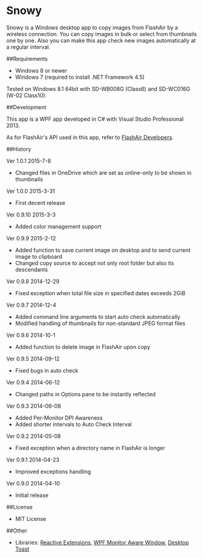 ﻿Snowy
=====

Snowy is a Windows desktop app to copy images from FlashAir by a wireless connection. You can copy images in bulk or select from thumbnails one by one. Also you can make this app check new images automatically at a regular interval.

##Requirements

 * Windows 8 or newer
 * Windows 7 (required to install .NET Framework 4.5)

Tested on Windows 8.1 64bit with SD-WB008G (Class6) and SD-WC016G (W-02 Class10).

##Development

This app is a WPF app developed in C# with Visual Studio Professional 2013.

As for FlashAir's API used in this app, refer to [FlashAir Developers][1].

##History

Ver 1.0.1 2015-7-8

 - Changed files in OneDrive which are set as online-only to be shown in thumbnails

Ver 1.0.0 2015-3-31

 - First decent release

Ver 0.9.10 2015-3-3

 - Added color management support

Ver 0.9.9 2015-2-12

 - Added function to save current image on desktop and to send current image to clipboard
 - Changed copy source to accept not only root folder but also its descendants

Ver 0.9.8 2014-12-29

 - Fixed exception when total file size in specified dates exceeds 2GiB

Ver 0.9.7 2014-12-4

 - Added command line arguments to start auto check automatically
 - Modified handling of thumbnails for non-standard JPEG format files

Ver 0.9.6 2014-10-1

 - Added function to delete image in FlashAir upon copy

Ver 0.9.5 2014-09-12

 - Fixed bugs in auto check

Ver 0.9.4 2014-06-12

 - Changed paths in Options pane to be instantly reflected

Ver 0.9.3 2014-06-08

 - Added Per-Monitor DPI Awareness
 - Added shorter intervals to Auto Check Interval

Ver 0.9.2 2014-05-08

 - Fixed exception when a directory name in FlashAir is longer

Ver 0.9.1 2014-04-23

 - Improved exceptions handling

Ver 0.9.0 2014-04-10

 - Initial release

##License

 - MIT License

##Other

 - Libraries: [Reactive Extensions][2], [WPF Monitor Aware Window][3], [Desktop Toast][4]

[1]: https://www.flashair-developers.com/en/
[2]: http://rx.codeplex.com/
[3]: https://github.com/emoacht/WpfMonitorAware
[4]: https://github.com/emoacht/DesktopToast
